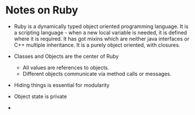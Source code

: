 Notes on Ruby
=================

- Ruby is a dynamically typed object oriented programming language.  It
is a scripting language - when a new local variable is needed, it is
defined where it is required. It has got mixins which are neither
java interfaces or C++ multiple inheritance.  It is a purely object
oriented, with closures. 

- Classes and Objects are the center of Ruby
  - All values are references to objects.
  - Different objects communicate via method calls or messages.

- Hiding things is essential for modularity

- Object state is private

- 



